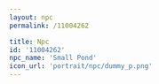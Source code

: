 ```yaml
---
layout: npc
permalink: /11004262

title: Npc
id: '11004262'
npc_name: 'Small Pond'
icon_url: 'portrait/npc/dummy_p.png'
---
```

